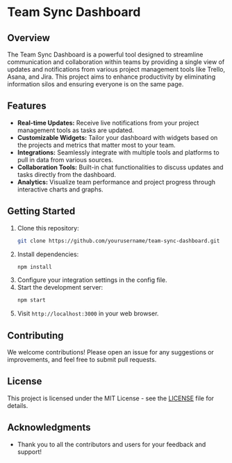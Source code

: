 # Team Sync Dashboard

## Overview
The Team Sync Dashboard is a powerful tool designed to streamline communication and collaboration within teams by providing a single view of updates and notifications from various project management tools like Trello, Asana, and Jira. This project aims to enhance productivity by eliminating information silos and ensuring everyone is on the same page.

## Features
- **Real-time Updates:** Receive live notifications from your project management tools as tasks are updated.
- **Customizable Widgets:** Tailor your dashboard with widgets based on the projects and metrics that matter most to your team.
- **Integrations:** Seamlessly integrate with multiple tools and platforms to pull in data from various sources.
- **Collaboration Tools:** Built-in chat functionalities to discuss updates and tasks directly from the dashboard.
- **Analytics:** Visualize team performance and project progress through interactive charts and graphs.

## Getting Started
1. Clone this repository:
   ```bash
   git clone https://github.com/yourusername/team-sync-dashboard.git
   ```
2. Install dependencies:
   ```bash
   npm install
   ```
3. Configure your integration settings in the config file.
4. Start the development server:
   ```bash
   npm start
   ```
5. Visit `http://localhost:3000` in your web browser.

## Contributing
We welcome contributions! Please open an issue for any suggestions or improvements, and feel free to submit pull requests.

## License
This project is licensed under the MIT License - see the [LICENSE](LICENSE) file for details.

## Acknowledgments
- Thank you to all the contributors and users for your feedback and support!